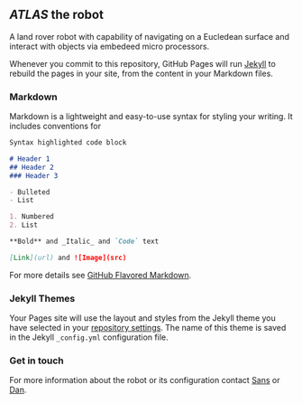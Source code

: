 ## _ATLAS_ the robot

A land rover robot with capability of navigating on a Eucledean surface and interact with objects via embedeed micro processors. 

Whenever you commit to this repository, GitHub Pages will run [Jekyll](https://jekyllrb.com/) to rebuild the pages in your site, from the content in your Markdown files.

### Markdown

Markdown is a lightweight and easy-to-use syntax for styling your writing. It includes conventions for

```markdown
Syntax highlighted code block

# Header 1
## Header 2
### Header 3

- Bulleted
- List

1. Numbered
2. List

**Bold** and _Italic_ and `Code` text

[Link](url) and ![Image](src)
```

For more details see [GitHub Flavored Markdown](https://guides.github.com/features/mastering-markdown/).

### Jekyll Themes

Your Pages site will use the layout and styles from the Jekyll theme you have selected in your [repository settings](https://github.com/SansBasnet/Robotics/settings). The name of this theme is saved in the Jekyll `_config.yml` configuration file.

### Get in touch

For more information about the robot or its configuration contact [Sans](https://guides.github.com/sansbasnet) or [Dan](https://github.com/kabat1289).
